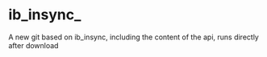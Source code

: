 # ib_insync_
A new git based on ib_insync, including the content of the api, runs directly after download

